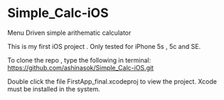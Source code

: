 # Simple_Calc-iOS
Menu Driven simple arithematic calculator

This is my first iOS project .
Only tested for iPhone 5s , 5c and SE.

To clone the repo , type the following in terminal:
https://github.com/ashinasok/Simple_Calc-iOS.git

Double click the file FirstApp_final.xcodeproj to view the project.
Xcode must be installed in the system.

